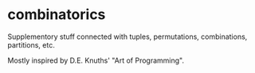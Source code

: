 # combinatorics
Supplementory stuff connected with tuples, permutations, combinations, partitions, etc.

Mostly inspired by D.E. Knuths' "Art of Programming".
